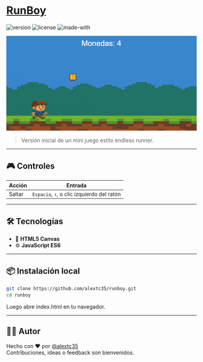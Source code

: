 # [RunBoy](https://alextc35.github.io/runboy/) 

![version](https://img.shields.io/badge/version-0.1.1-blue.svg)
![license](https://img.shields.io/badge/license-MIT-green.svg)
![made-with](https://img.shields.io/badge/made%20with-JavaScript-yellow.svg)

![Gameplay](assets/screenshot.png)

> Versión inicial de un mini juego estilo endless runner.

---

## 🎮 Controles

| Acción | Entrada                    |
|--------|-----------------------------|
| Saltar | `Espacio`, `↑`, o clic izquierdo del ratón |

---

## 🛠 Tecnologías

- 🎨 **HTML5 Canvas**
- ⚙️ **JavaScript ES6**

---

## 📦 Instalación local

```bash
git clone https://github.com/alextc35/runboy.git
cd runboy
```
Luego abre index.html en tu navegador.

---

## 👨‍💻 Autor

Hecho con ❤️ por [@alextc35](https://github.com/alextc35)  
Contribuciones, ideas o feedback son bienvenidos.
